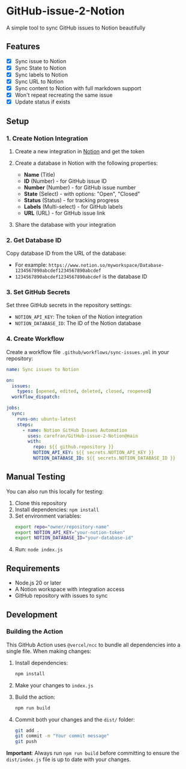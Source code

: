 # GitHub-issue-2-Notion
A simple tool to sync GitHub issues to Notion beautifully

## Features

- [x] Sync issue to Notion
- [x] Sync State to Notion
- [x] Sync labels to Notion
- [x] Sync URL to Notion
- [x] Sync content to Notion with full markdown support
- [x] Won't repeat recreating the same issue
- [x] Update status if exists

## Setup

### 1. Create Notion Integration

1. Create a new integration in [Notion](https://www.notion.so/my-integrations/) and get the token
2. Create a database in Notion with the following properties:
   - **Name** (Title)
   - **ID** (Number) - for GitHub issue ID
   - **Number** (Number) - for GitHub issue number
   - **State** (Select) - with options: "Open", "Closed"
   - **Status** (Status) - for tracking progress
   - **Labels** (Multi-select) - for GitHub labels
   - **URL** (URL) - for GitHub issue link

3. Share the database with your integration

### 2. Get Database ID

Copy database ID from the URL of the database:
- For example: `https://www.notion.so/myworkspace/Database-1234567890abcdef1234567890abcdef`
- `1234567890abcdef1234567890abcdef` is the database ID

### 3. Set GitHub Secrets

Set three GitHub secrets in the repository settings:
- `NOTION_API_KEY`: The token of the Notion integration
- `NOTION_DATABASE_ID`: The ID of the Notion database

### 4. Create Workflow

Create a workflow file `.github/workflows/sync-issues.yml` in your repository:

```yaml
name: Sync issues to Notion

on:
  issues:
    types: [opened, edited, deleted, closed, reopened]
  workflow_dispatch:

jobs:
  sync:
    runs-on: ubuntu-latest
    steps:
      - name: Notion GitHub Issues Automation
        uses: carefran/GitHub-issue-2-Notion@main
        with:
          repo: ${{ github.repository }}
          NOTION_API_KEY: ${{ secrets.NOTION_API_KEY }}
          NOTION_DATABASE_ID: ${{ secrets.NOTION_DATABASE_ID }}
```

## Manual Testing

You can also run this locally for testing:

1. Clone this repository
2. Install dependencies: `npm install`
3. Set environment variables:
   ```bash
   export repo="owner/repository-name"
   export NOTION_API_KEY="your-notion-token"
   export NOTION_DATABASE_ID="your-database-id"
   ```
4. Run: `node index.js`

## Requirements

- Node.js 20 or later
- A Notion workspace with integration access
- GitHub repository with issues to sync

## Development

### Building the Action

This GitHub Action uses `@vercel/ncc` to bundle all dependencies into a single file. When making changes:

1. Install dependencies:
   ```bash
   npm install
   ```

2. Make your changes to `index.js`

3. Build the action:
   ```bash
   npm run build
   ```

4. Commit both your changes and the `dist/` folder:
   ```bash
   git add .
   git commit -m "Your commit message"
   git push
   ```

**Important**: Always run `npm run build` before committing to ensure the `dist/index.js` file is up to date with your changes.